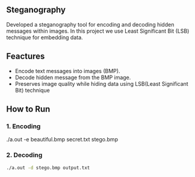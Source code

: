 ## Steganography

Developed a steganography tool for encoding and decoding hidden messages within images.
In this project we use Least Significant Bit (LSB) technique for embedding data.

## Feactures
- Encode text messages into images (BMP).
- Decode hidden message from the BMP image.
- Preserves image quality while hiding data using LSB(Least Significant Bit) technique

## How to Run
### 1. Encoding
./a.out -e beautiful.bmp secret.txt stego.bmp

### 2. Decoding
```bash
./a.out -d stego.bmp output.txt

